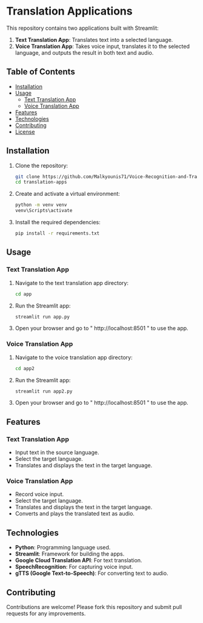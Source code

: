 # Translation Applications

This repository contains two applications built with Streamlit:

1. **Text Translation App**: Translates text into a selected language.
2. **Voice Translation App**: Takes voice input, translates it to the selected language, and outputs the result in both text and audio.

## Table of Contents

- [Installation](#installation)
- [Usage](#usage)
  - [Text Translation App](#text-translation-app)
  - [Voice Translation App](#voice-translation-app)
- [Features](#features)
- [Technologies](#technologies)
- [Contributing](#contributing)
- [License](#license)

## Installation

1. Clone the repository:
   ```bash
   git clone https://github.com/Malkyounis71/Voice-Recognition-and-Translation.git
   cd translation-apps
   
2. Create and activate a virtual environment:
   ```bash
   python -m venv venv
   venv\Scripts\activate

4. Install the required dependencies:
   ```bash
   pip install -r requirements.txt


## Usage
### Text Translation App

1. Navigate to the text translation app directory:
   ```bash
   cd app
   
2. Run the Streamlit app:
   ```bash
   streamlit run app.py

3. Open your browser and go to " http://localhost:8501 " to use the app.

### Voice Translation App
 1. Navigate to the voice translation app directory:
    ```bash
    cd app2

2. Run the Streamlit app:
     ```bash
   streamlit run app2.py

3. Open your browser and go to " http://localhost:8501 " to use the app.


## Features

### Text Translation App

- Input text in the source language.
- Select the target language.
- Translates and displays the text in the target language.

### Voice Translation App

- Record voice input.
- Select the target language.
- Translates and displays the text in the target language.
- Converts and plays the translated text as audio.

## Technologies

- **Python**: Programming language used.
- **Streamlit**: Framework for building the apps.
- **Google Cloud Translation API**: For text translation.
- **SpeechRecognition**: For capturing voice input.
- **gTTS (Google Text-to-Speech)**: For converting text to audio.

## Contributing

Contributions are welcome! Please fork this repository and submit pull requests for any improvements.


   
   

    
   
   
   
      
